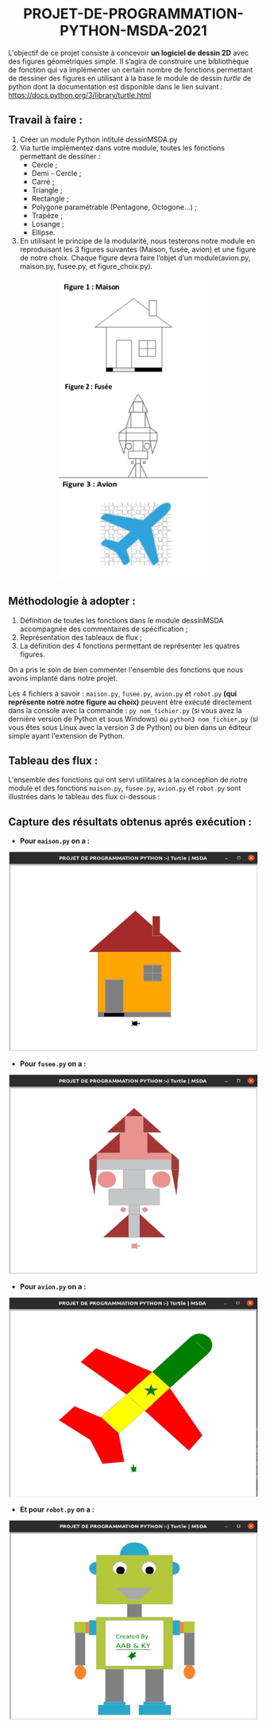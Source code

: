 <h1 align="center">PROJET-DE-PROGRAMMATION-PYTHON-MSDA-2021</h1>

L'objectif de ce projet consiste à concevoir **un logiciel de dessin 2D** avec des figures géométriques simple. Il s’agira de construire une bibliothèque de fonction qui va implémenter un certain nombre de fonctions permettant de dessiner des figures en utilisant à la base le module de dessin *turtle* de python dont la documentation est disponible dans le lien suivant : https://docs.python.org/3/library/turtle.html

## Travail à faire :

<ol>
  <li>Créer un module Python intitulé dessinMSDA.py</li>
  <li>Via turtle implémentez dans votre module, toutes les fonctions permettant de dessiner :
    <ul>
      <li type="square">Cercle ;</li>
      <li type="square">Demi - Cercle ;</li>
      <li type="square">Carré ;</li>
      <li type="square">Triangle ;</li>
      <li type="square">Rectangle ;</li>
      <li type="square">Polygone paramétrable (Pentagone, Octogone…) ;</li>
      <li type="square">Trapèze ;</li>
      <li type="square">Losange ;</li>
      <li type="square">Ellipse.</li>
    </ul>
  </li>
  <li>En utilisant le principe de la modularité, nous testerons notre module en reproduisant les 3 figures suivantes
(Maison, fusée, avion) et une figure de notre choix. Chaque figure devra faire l’objet d’un
module(avion.py, maison.py, fusee.py, et figure_choix.py).
</li>
</ol>
<p align="center">
  <img src="https://raw.githubusercontent.com/ziza595/PROJET-DE-PROGRAMMATION-PYTHON-MSDA-2021/main/img/fig1.png" width="300px" height="200px">
  <img src="https://raw.githubusercontent.com/ziza595/PROJET-DE-PROGRAMMATION-PYTHON-MSDA-2021/main/img/fig2.png" width="300px" height="200px">
  <img src="https://raw.githubusercontent.com/ziza595/PROJET-DE-PROGRAMMATION-PYTHON-MSDA-2021/main/img/fig3.png" width="300px" height="200px">
</p>

## Méthodologie à adopter :

1. Définition de toutes les fonctions dans le module dessinMSDA accompagnée des commentaires de spécification ;
2. Représentation des tableaux de flux ;
3. La définition des 4 fonctions permettant de représenter les quatres figures.

On a pris le soin de bien commenter l'ensemble des fonctions que nous avons implanté dans notre projet. 

Les 4 fichiers à savoir : `maison.py`, `fusee.py`, `avion.py` et `robot.py` **(qui représente notre notre figure au choix)** peuvent être exécuté directement dans la console avec la commande : `py nom_fichier.py` (si vous avez la dernière version de Python et sous Windows) ou `python3 nom_fichier.py` (si vous êtes sous Linux avec la version 3 de Python) ou bien dans un éditeur simple ayant l'extension de Python.


## Tableau des flux :

L'ensemble des fonctions qui ont servi utilitaires à la conception de notre module et des fonctions `maison.py`, `fusee.py`, `avion.py` et `robot.py` sont illustrées dans le tableau des flux ci-dessous :

## Capture des résultats obtenus aprés exécution :

- **Pour `maison.py` on a :**

<p align="center">
  <img src="https://raw.githubusercontent.com/ziza595/PROJET-DE-PROGRAMMATION-PYTHON-MSDA-2021/main/img/maison.png" width="500px" height="400px">
</p>

- **Pour `fusee.py` on a :**

<p align="center">
  <img src="https://raw.githubusercontent.com/ziza595/PROJET-DE-PROGRAMMATION-PYTHON-MSDA-2021/main/img/fusee.png" width="500px" height="400px">
</p>

- **Pour `avion.py` on a :**

<p align="center">
  <img src="https://raw.githubusercontent.com/ziza595/PROJET-DE-PROGRAMMATION-PYTHON-MSDA-2021/main/img/avion.png" width="500px" height="400px">
</p>

- **Et pour `robot.py` on a :**

<p align="center">
  <img src="https://raw.githubusercontent.com/ziza595/PROJET-DE-PROGRAMMATION-PYTHON-MSDA-2021/main/img/robot.png" width="500px" height="400px">
</p>
